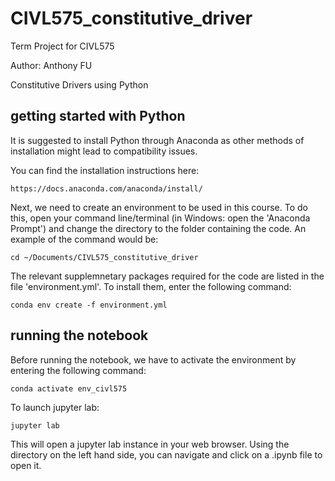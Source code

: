# CIVL575_constitutive_driver

 Term Project for CIVL575

Author: Anthony FU

Constitutive Drivers using Python

## getting started with Python

It is suggested to install Python through Anaconda as other methods of installation might lead to compatibility issues.

You can find the installation instructions here:
```
https://docs.anaconda.com/anaconda/install/
```

Next, we need to create an environment to be used in this course. To do this, open your command line/terminal (in Windows: open the 'Anaconda Prompt') and change the directory to the folder containing the code.  An example of the command would be:
```
cd ~/Documents/CIVL575_constitutive_driver
```
The relevant supplemnetary packages required for the code are listed in the file 'environment.yml'.  To install them, enter the following command:
```
conda env create -f environment.yml
```

## running the notebook 

Before running the notebook, we have to activate the environment by entering the following command:
```
conda activate env_civl575
```
To launch jupyter lab:
```
jupyter lab
```
This will open a jupyter lab instance in your web browser.  Using the directory on the left hand side, you can navigate and click on a .ipynb file to open it.
